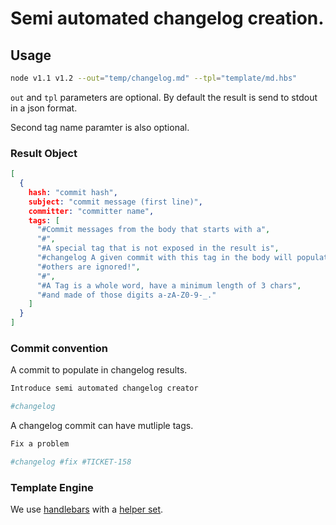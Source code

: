 # Semi automated changelog creation.

## Usage

~~~bash
node v1.1 v1.2 --out="temp/changelog.md" --tpl="template/md.hbs"
~~~

`out` and `tpl` parameters are optional. By default the result is
send to stdout in a json format.

Second tag name paramter is also optional.

### Result Object

~~~json
[
  {
    hash: "commit hash",
    subject: "commit message (first line)",
    committer: "committer name",
    tags: [
      "#Commit messages from the body that starts with a",
      "#",
      "#A special tag that is not exposed in the result is",
      "#changelog A given commit with this tag in the body will populate the changelog",
      "#others are ignored!",
      "#",
      "#A Tag is a whole word, have a minimum length of 3 chars",
      "#and made of those digits a-zA-Z0-9-_."
    ]
  }
]
~~~

### Commit convention

A commit to populate in changelog results.
~~~bash
Introduce semi automated changelog creator

#changelog
~~~

A changelog commit can have mutliple tags.
~~~bash
Fix a problem

#changelog #fix #TICKET-158
~~~


### Template Engine

We use [handlebars](http://handlebarsjs.com/) with a [helper set](https://github.com/helpers/handlebars-helpers).

